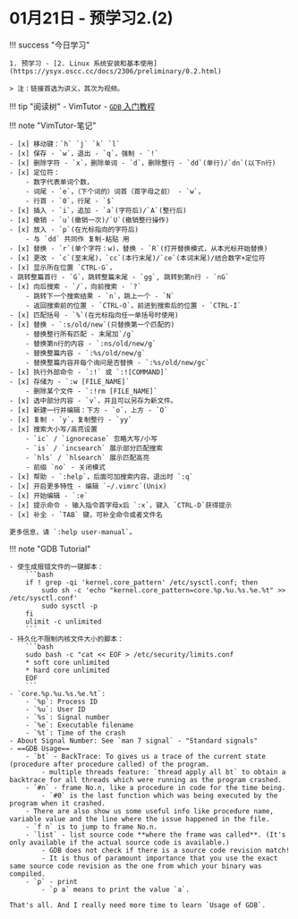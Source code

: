 # 01月21日 - 预学习2.(2)

!!! success "今日学习"

    1. 预学习 - [2. Linux 系统安装和基本使用](https://ysyx.oscc.cc/docs/2306/preliminary/0.2.html)

    > 注：链接首选为讲义，其次为视频。

!!! tip "阅读树"
    - VimTutor
    - [`GDB` 入门教程](https://linuxconfig.org/)

!!! note "VimTutor-笔记"
 
    - [x] 移动键：`h` `j` `k` `l`
    - [x] 保存 - `w`，退出 - `q`，强制 - `!`
    - [x] 删除字符 - `x`，删除单词 - `d`，删除整行 - `dd`(单行)/`dn`(以下n行)
    - [x] 定位符：
        - 数字代表单词个数，
        - 词尾 - `e`，（下个词的）词首（首字母之前） - `w`，
        - 行首 - `0`，行尾 - `$` 
    - [x] 插入 - `i`，追加 - `a`(字符后)/`A`(整行后) 
    - [x] 撤销 - `u`(撤销一次)/`U`(撤销整行操作)
    - [x] 放入 - `p`(在光标指向的字符后) 
        - 与 `dd` 共同作 复制-粘贴 用
    - [x] 替换 - `r`(单个字符：w)，替换 - `R`(打开替换模式，从本光标开始替换)
    - [x] 更改 - `c`(至末尾)，`cc`(本行末尾)/`ce`(本词末尾)/结合数字+定位符
    - [x] 显示所在位置 `CTRL-G`，
    - 跳转整篇首行 - `G`，跳转整篇末尾 - `gg`, 跳转到第n行 - `nG`
    - [x] 向后搜索 - `/`，向前搜索 - `?`
        - 跳转下一个搜索结果 - `n`，跳上一个 - `N`
        - 返回搜索前的位置 - `CTRL-O`，前进到搜索后的位置 - `CTRL-I`
    - [x] 匹配括号 - `%`(在光标指向任一单括号时使用)
    - [x] 替换 - `:s/old/new`(只替换第一个匹配的)
        - 替换整行所有匹配 - 末尾加`/g`
        - 替换第n行的内容 - `:ns/old/new/g`
        - 替换整篇内容 - `:%s/old/new/g`
        - 替换整篇内容并每个询问是否替换 - `:%s/old/new/gc`
    - [x] 执行外部命令 - `:!` 或 `:![COMMAND]`
    - [x] 存储为 - `:w [FILE_NAME]`
        - 删除某个文件 - `:!rm [FILE_NAME]`
    - [x] 选中部分内容 - `v`，并且可以另存为新文件。
    - [x] 新建一行并编辑：下方 - `o`，上方 - `O`
    - [x] 复制 - `y`，复制整行 - `yy`
    - [x] 搜索大小写/高亮设置 
        - `ic` / `ignorecase` 忽略大写/小写
        - `is` / `incsearch` 展示部分匹配搜索
        - `hls` / `hlsearch` 展示匹配高亮
        - 前缀 `no` - 关闭模式
    - [x] 帮助 - `:help`，后面可加搜索内容，退出时 `:q`
    - [x] 开启更多特性 - 编辑 `~/.vimrc`(Unix)
    - [x] 开始编辑 - `:e` 
    - [x] 提示命令 - 输入指令首字母x后 `:x`，键入 `CTRL-D`获得提示
    - [x] 补全 - `TAB` 键，可补全命令或者文件名
    
    更多信息，请 `:help user-manual`。

!!! note "GDB Tutorial"

    - 使生成报错文件的一键脚本：
        ```bash
        if ! grep -qi 'kernel.core_pattern' /etc/sysctl.conf; then
            sudo sh -c 'echo "kernel.core_pattern=core.%p.%u.%s.%e.%t" >> /etc/sysctl.conf'
            sudo sysctl -p
        fi
        ulimit -c unlimited
        ``` 
    - 持久化不限制内核文件大小的脚本：
        ```bash
        sudo bash -c "cat << EOF > /etc/security/limits.conf
        * soft core unlimited
        * hard core unlimited
        EOF
        ``` 
    - `core.%p.%u.%s.%e.%t`:   
        - `%p`: Process ID
        - `%u`: User ID
        - `%s`: Signal number
        - `%e`: Executable filename
        - `%t`: Time of the crash
    - About Signal Number: See `man 7 signal` - "Standard signals"
    - ==GDB Usage==
        - `bt` - BackTrace: To gives us a trace of the current state (procedure after procedure called) of the program.
            - multiple threads feature: `thread apply all bt` to obtain a backtrace for all threads which were running as the program crashed.
        - `#n` - frame No.n, like a procedure in code for the time being.
            - `#0` is the last function which was being executed by the program when it crashed.
        - There are also show us some useful info like procedure name, variable value and the line where the issue happened in the file.
        - `f n` is to jump to frame No.n.
        - `list` - list source code **where the frame was called**. (It's only available if the actual source code is available.)
            - GDB does not check if there is a source code revision match!
            - It is thus of paramount importance that you use the exact same source code revision as the one from which your binary was compiled.
        - `p` - print
            - `p a` means to print the value `a`.
     
    That's all. And I really need more time to learn `Usage of GDB`.